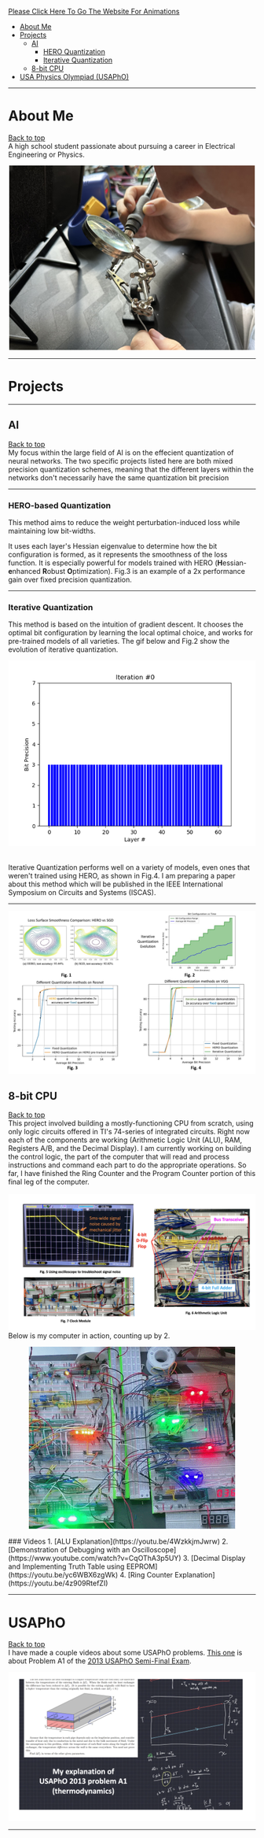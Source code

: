 [Please Click Here To Go The Website For Animations](https://bloop132435.github.io)
- [About Me](#about-me)
- [Projects](#projects)
	- [AI](#ai)
		- [HERO Quantization](#hero-quantization)
		- [Iterative Quantization](#iterative-quantization)
	- [8-bit CPU](#8-bit-cpu)
- [USA Physics Olympiad (USAPhO)](#usapho)

---

# About Me
[Back to top](#) <br>
A high school student passionate about pursuing a career in Electrical Engineering or Physics.
<p align="center">
  <img src="./GQ_Soldering_IMG_8379.jpg" width="500"/>
</p>


---

# Projects

---

## AI
[Back to top](#)<br>
My focus within the large field of AI is on the effecient quantization of neural networks. The two specific projects listed here are both mixed precision quantization schemes, meaning that the
different layers within the networks don't necessarily have the same quantization bit precision

---

### HERO-based Quantization
This method aims to reduce the weight perturbation-induced loss while maintaining low bit-widths.
<!-- by only giving large bit precisions to layers with a rough loss surface. -->
It uses each layer's Hessian eigenvalue to determine how the bit configuration is formed, as it represents the smoothness of the loss function.
It is especially powerful for models trained with HERO (**H**essian-**e**nhanced **R**obust **O**ptimization).
Fig.3 is an example of a 2x performance gain over fixed precision quantization.




---

### Iterative Quantization
This method is based on the intuition of gradient descent. It chooses the optimal bit configuration by learning the local optimal choice, and works for pre-trained models of all varieties. The gif below and Fig.2 show the evolution of iterative quantization. <br>

<p align="center">
  <img src="./movie.gif" />
</p> <br>
Iterative Quantization performs well on a variety of models, even ones that weren't trained using HERO, as shown in Fig.4.
I am preparing a paper about this method which will be published in the IEEE International Symposium on Circuits and Systems (ISCAS).


---
<p align="center">
  <img src="./FourPlotProjectIllustration.JPG" />
</p>

<!-- ### Paper -->
<!-- <embed src="https://drive.google.com/viewerng/ -->
<!-- viewer?embedded=true&url=https://drive.google.com/file/d/19IFQgGhKFh1XMOsL2GOOchiFfUBrrfb3/view" width="500" height="375"> -->
<!-- This is my paper that I submitted to the 2023 IEEE International Symposium on Circuits and Systems (ISCAS) https://drive.google.com/file/d/19IFQgGhKFh1XMOsL2GOOchiFfUBrrfb3/view -->
<!-- --- -->
## 8-bit CPU

[Back to top](#)<br>
This project involved building a mostly-functioning CPU from scratch, using only logic circuits offered in TI's 74-series of integrated circuits. Right now each of the components are working (Arithmetic Logic Unit (ALU), RAM, Registers A/B, and the Decimal Display).
I am currently working on building the control logic, the part of the computer that will read and process instructions and command each part to do the appropriate operations. So far, I have finished the Ring Counter and the Program Counter portion of this final leg of the computer. <br> <br>
![threpics](./threepics.png)
Below is my computer in action, counting up by 2.
<p align="center">
  <img src="./ezgif.com-gif-maker_skipframe.gif" />
</p>
### Videos
1. [ALU Explanation](https://youtu.be/4WzkkjmJwrw)
2. [Demonstration of Debugging with an Oscilloscope](https://www.youtube.com/watch?v=CqOThA3p5UY)
3. [Decimal Display and Implementing Truth Table using EEPROM](https://youtu.be/yc6WBX6zgWk)
4. [Ring Counter Explanation](https://youtu.be/4z909RtefZI)

---


# USAPhO

[Back to top](#)<br>
I have made a couple videos about some USAPhO problems. [This one](https://www.youtube.com/watch?v=I8NZ346rRkQ) is about Problem A1 of the [2013 USAPhO Semi-Final Exam](https://www.aapt.org/physicsteam/2014/upload/E3-1-7.pdf).
<p align="center">
  <img src="./physics.png" />
</p>


---

